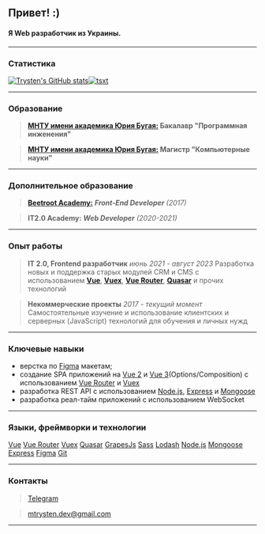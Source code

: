 ## <span class="title">Привет! :)</span>

#### Я Web разработчик из Украины.


---

### Статистика

[![Trysten's GitHub stats](https://github-readme-stats.vercel.app/api?username=AlienNT&layout=compact&langs_count=5&theme=tokyonight&show_icons=true&bg_color=00000000&hide_border=true&locale=ru&exclude_repo=it2_0,Tristen,works,Reports&rank_icon=github&custom_title=Статистика%20GitHub)](https://github.com/anuraghazra/github-readme-stats)[![tsxt](https://github-readme-stats.vercel.app/api/top-langs?username=AlienNT&layout=compact&langs_count=5&theme=tokyonight&show_icons=true&bg_color=00000000&hide_border=true&locale=ru&exclude_repo=it2_0,Tristen,works,Reports&custom_title=Часто%20используемы%20языки)](https://github.com/anuraghazra/convoychat)


---

### Образование

> **[МНТУ имени академика Юрия Бугая:](https://istu.edu.ua/) Бакалавр "Программная инженения"**

> **[МНТУ имени академика Юрия Бугая:](https://istu.edu.ua/) Магистр "Компьютерные науки"**

---

### Дополнительное образование

> [**Beetroot Academy:**](https://beetroot.academy/) ___Front-End Developer___ _(2017)_

> **IT2.0 Academy:** ___Web Developer___ _(2020-2021)_

---

### Опыт работы


> **IT 2.0, Frontend разработчик**  _июнь 2021 - август 2023_
        Разработка новых и поддержка старых модулей CRM и СMS с использованием **[Vue](https://vuejs.org/)**, **[Vuex](https://vuex.vuejs.org/)**, **[Vue Router](https://router.vuejs.org/)**, **[Quasar](https://quasar.dev/)** и прочих технологий
    
> **Некоммерческие проекты** _2017 - текущий момент_
        Самостоятельные изучение и использование клиентских и серверных (JavaScript) технологий для обучения и личных нужд
 

---

### Ключевые навыки


- верстка по [Figma](https://www.figma.com/) макетам;
- создание SPA приложений на [Vue 2](https://v2.vuejs.org/) и [Vue 3](https://vuejs.org/)(Options/Composition) с использованием [Vue Router](https://router.vuejs.org/) и [Vuex](https://vuex.vuejs.org)
- разработка REST API с использованием [Node.js](https://nodejs.org), [Express](https://expressjs.com) и [Mongoose](https://mongoosejs.com)
- разработка реал-тайм приложений с использованием WebSocket


---

### Языки, фреймворки и технологии

[Vue](https://vuejs.org/)
[Vue Router](https://router.vuejs.org/)
[Vuex](https://vuex.vuejs.org/)
[Quasar](https://quasar.dev/)
[GrapesJs](https://grapesjs.com/)
[Sass](https://sass-lang.com/)
[Lodash](https://lodash.com/)
[Node.js](https://nodejs.org/)
[Mongoose](https://mongoosejs.com/)
[Express](https://expressjs.com/ru/)
[Figma](https://www.figma.com/)
[Git](https://git-scm.com/)

---

### Контакты

> [Telegram](https://t.me/ntrysten)

> [mtrysten.dev@gmail.com](mailto:mtrysten.dev@gmail.com)

___
